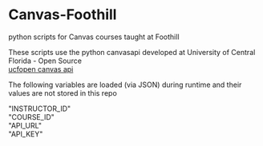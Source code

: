 # Canvas-Foothill
python scripts for Canvas courses taught at Foothill

These scripts use the python canvasapi developed at University of Central Florida - Open Source  
[ucfopen canvas api](https://github.com/ucfopen/canvasapi)

The following variables are loaded (via JSON) during runtime and their values are not stored in this repo

"INSTRUCTOR_ID"  
"COURSE_ID"  
"API_URL"  
"API_KEY"  
